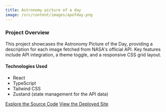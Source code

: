 ```yaml
---
title: Astronomy picture of a day
image: /src/content/images/apofday.png
---
```


### Project Overview

This project showcases the Astronomy Picture of the Day, providing a description for each image fetched from NASA's official API. Key features include API integration, a theme toggle, and a responsive CSS grid layout.

#### Technologies Used

- React
- TypeScript
- Tailwind CSS
- Zustand (state management for the API data)

[Explore the Source Code](https://github.com/iufb/Astronomy-Picture-of-the-Day)
[View the Deployed Site](https://astronomy-picture-of-the-day-iufb.vercel.app/home)
